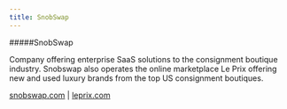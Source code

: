```yaml
---
title: SnobSwap
---
```


#####SnobSwap

Company offering enterprise SaaS solutions to the consignment boutique industry. Snobswap also operates the online marketplace Le Prix offering new and used luxury brands from the top US consignment boutiques.

<a href="https://snobswap.com/" target="_blank">snobswap.com</a> | 
<a href="https://leprix.com/" target="_blank">leprix.com</a>
